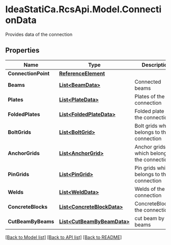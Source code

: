 # IdeaStatiCa.RcsApi.Model.ConnectionData
Provides data of the connection

## Properties

Name | Type | Description | Notes
------------ | ------------- | ------------- | -------------
**ConnectionPoint** | [**ReferenceElement**](ReferenceElement.md) |  | [optional] 
**Beams** | [**List&lt;BeamData&gt;**](BeamData.md) | Connected beams | [optional] 
**Plates** | [**List&lt;PlateData&gt;**](PlateData.md) | Plates of the connection | [optional] 
**FoldedPlates** | [**List&lt;FoldedPlateData&gt;**](FoldedPlateData.md) | Folded plate of the connection | [optional] 
**BoltGrids** | [**List&lt;BoltGrid&gt;**](BoltGrid.md) | Bolt grids which belongs to the connection | [optional] 
**AnchorGrids** | [**List&lt;AnchorGrid&gt;**](AnchorGrid.md) | Anchor grids which belongs to the connection | [optional] 
**PinGrids** | [**List&lt;PinGrid&gt;**](PinGrid.md) | Pin grids which belongs to the connection | [optional] 
**Welds** | [**List&lt;WeldData&gt;**](WeldData.md) | Welds of the connection | [optional] 
**ConcreteBlocks** | [**List&lt;ConcreteBlockData&gt;**](ConcreteBlockData.md) | ConcreteBlocksof the connection | [optional] 
**CutBeamByBeams** | [**List&lt;CutBeamByBeamData&gt;**](CutBeamByBeamData.md) | cut beam by beams | [optional] 

[[Back to Model list]](../README.md#documentation-for-models) [[Back to API list]](../README.md#documentation-for-api-endpoints) [[Back to README]](../README.md)

